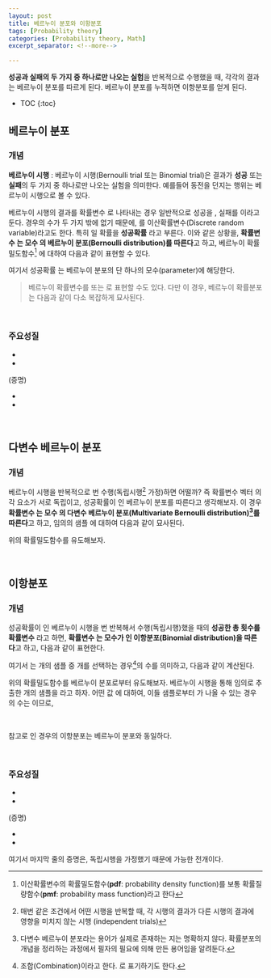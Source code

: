 ```yaml
---
layout: post
title: 베르누이 분포와 이항분포
tags: [Probability theory]
categories: [Probability theory, Math]
excerpt_separator: <!--more-->

---
```


**성공과 실패의 두 가지 중 하나로만 나오는 실험**을 반복적으로 수행했을 때, 각각의 결과는 베르누이 분포를 따르게 된다. 베르누이 분포를 누적하면 이항분포를 얻게 된다. 
<!--more-->

* TOC
{:toc}


## 베르누이 분포
### 개념

**베르누이 시행**
: 베르누이 시행(Bernoulli trial 또는 Binomial trial)은 결과가 **성공** 또는 **실패**의 두 가지 중 하나로만 나오는 실험을 의미한다. 예를들어 동전을 던지는 행위는 베르누이 시행으로 볼 수 있다. 

베르누이 시행의 결과를 확률변수 <span><script type="math/tex">X</script></span>로 나타내는 경우 일반적으로 성공을 <span><script type="math/tex">X=1</script></span>, 실패를 <span><script type="math/tex">X=0</script></span> 이라고 둔다. 경우의 수가 두 가지 밖에 없기 때문에, <span><script type="math/tex">X</script></span>를 이산확률변수(Discrete random variable)라고도 한다. 특히 <span><script type="math/tex">X=1</script></span>일 확률을 **성공확률** <span><script type="math/tex">\theta</script></span>라고 부른다. 이와 같은 상황을, **확률변수 <span><script type="math/tex">X</script></span>는 모수 <span><script type="math/tex">\theta</script></span>의 베르누이 분포(Bernoulli distribution)를 따른다**고 하고, 베르누이 확률밀도함수[^pdf] <span><script type="math/tex">\mathbf{Bern}(\theta)</script></span>에 대하여 다음과 같이 표현할 수 있다. 

[^pdf]: 이산확률변수의 확률밀도함수(**pdf**: probability density function)를 보통 확률질량함수(**pmf**: probability mass function)라고 한다

<div class="math"><script type="math/tex; mode=display">
X \sim \mathbf{Bern} (\theta)
</script></div>

<div class="math"><script type="math/tex; mode=display">
\mathbf{Bern} (x; \theta) 
= \theta^x (1-\theta)^ {1-x} 
= \begin{cases}
\theta & \text{if} ~ x = 1\\
1 - \theta & \text{if} ~ x = 0
\end{cases}
</script></div>

여기서 성공확률 <span><script type="math/tex">\theta</script></span>는 베르누이 분포의 단 하나의 모수(parameter)에 해당한다. 

> 베르누이 확률변수를 <span><script type="math/tex">X = 1</script></span> 또는 <span><script type="math/tex">X=-1</script></span> 로 표현할 수도 있다. 다만 이 경우, 베르누이 확률분포는 다음과 같이 다소 복잡하게 묘사된다. 
><div class="math"><script type="math/tex; mode=display">
\mathbf{Bern} (x; \theta) = \theta^{(1+x)/2} (1-\theta)^{(1-x)/2}
></script></div>

<br/>

### 주요성질
* <span><script type="math/tex">\mathbf{E}[X] = \theta</script></span>
* <span><script type="math/tex">\mathbf{Var} [X] = \theta (1-\theta)</script></span>

  
(증명)
* <span><script type="math/tex">\mathbf{E}[X] = 1 \cdot \theta + 0 \cdot (1-\theta) = \theta</script></span>
* <span><script type="math/tex">\mathbf{Var}[X] = \mathbf{E} \left[ (X-\mathbf{E}[X])^2 \right]</script></span> <span><script type="math/tex">= (1-\theta)^2 \cdot \theta + (0-\theta)^2 \cdot (1-\theta)</script></span> <span><script type="math/tex">= \theta (1-\theta)</script></span>


<br/>

## 다변수 베르누이 분포

### 개념
베르누이 시행을 반복적으로 <span><script type="math/tex">n</script></span>번 수행(독립시행[^iid] 가정)하면 어떨까? 즉 확률변수 벡터 <span><script type="math/tex">\mathbf{X} = (X_1, \cdots, X_n) \in \mathbb{R}^n</script></span>의 각 요소가 서로 독립이고, 성공확률이  <span><script type="math/tex">{\Theta} = (\theta_1, \cdots, \theta_n)</script></span>인 베르누이 분포를 따른다고 생각해보자. 이 경우 **확률변수 <span><script type="math/tex">\mathbf{X}</script></span>는 모수 <span><script type="math/tex">\Theta</script></span>의 다변수 베르누이 분포(Multivariate Bernoulli distribution)[^mbd]를 따른다**고 하고, 임의의 샘플 <span><script type="math/tex">\mathbf{x} = (x_1, \cdots, x_n)</script></span>에 대하여 다음과 같이 묘사된다. 

[^iid]: 매번 같은 조건에서 어떤 시행을 반복할 때, 각 시행의 결과가 다른 시행의 결과에 영향을 미치지 않는 시행 (independent trials)

[^mbd]: 다변수 베르누이 분포라는 용어가 실제로 존재하는 지는 명확하지 않다. 확률분포의 개념을 정리하는 과정에서 필자의 필요에 의해 만든 용어임을 알려둔다.

<div class="math"><script type="math/tex; mode=display">
\mathbf{X} = (X_1, \cdots, X_n) \sim \left( \mathbf{Bern}(\theta_1), \cdots, \mathbf{Bern}(\theta_n) \right) \overset{\text{let}}{=} \mathbf{Bern}_n ({\Theta}) \in \mathbb{R}^n
</script></div>

<div class="math"><script type="math/tex; mode=display">
\mathbf{Bern}_n (\mathbf{x}; {\Theta}) = \prod^n_{i=1} \theta_i^{x_i} (1 - \theta_i)^{1 - x_i}
</script></div>


위의 확률밀도함수를 유도해보자. 

<div class="math"><script type="math/tex; mode=display">
\begin{aligned}
\mathbf{Bern}_n (\mathbf{x};{\Theta})
&= p(\mathbf{X} = \mathbf{x} \mid {\Theta}) \\
&= p(X_1 = x_1 \mid \theta_1) \cdots p(X_n = x_n \mid \theta_n) \\
&= \mathbf{Bern}(x_1; \theta_1) \cdots \mathbf{Bern}(x_n; \theta_n) \\
&= \theta_1^{x_1} (1 - \theta_1)^{1-x_1} \cdots \theta_n^{x_n} (1 - \theta_n)^{1-x_n} \\
&= \prod^n_{i=1} \theta_i^{x_i} (1 - \theta_i)^{1 - x_i}
\end{aligned}
</script></div>


<br/>

## 이항분포

### 개념

성공확률이 <span><script type="math/tex">\theta</script></span>인 베르누이 시행을 <span><script type="math/tex">n</script></span>번 반복해서 수행(독립시행)했을 때의 **성공한 총 횟수를 확률변수** <span><script type="math/tex">Y</script></span>라고 하면, **확률변수 <span><script type="math/tex">Y</script></span>는 모수가 <span><script type="math/tex">(n, \theta)</script></span>인 이항분포(Binomial distribution)을 따른다**고 하고, 다음과 같이 표현한다. 

<div class="math"><script type="math/tex; mode=display">
Y = \sum_{i=1}^n X_i \sim \mathbf{Bin} (n, \theta)
</script></div>

<div class="math"><script type="math/tex; mode=display">
\mathbf{Bin} (y; n,\theta) = \dbinom{n}{y} ~\theta^y (1-\theta)^{n-y}
</script></div>

여기서 <span><script type="math/tex">\binom{n}{y}</script></span>는 <span><script type="math/tex">n</script></span>개의 샘플 중 <span><script type="math/tex">y</script></span>개를 선택하는 경우[^comb]의 수를 의미하고, 다음과 같이 계산된다. 
<div class="math"><script type="math/tex; mode=display">\binom{n}{y} = \frac{n!}{y! (n-y)!}</script></div>

위의 확률밀도함수를 베르누이 분포로부터 유도해보자. 베르누이 시행을 통해 임의로 추출한 <span><script type="math/tex">n</script></span>개의 샘플을  <span><script type="math/tex">(x_1 \cdots x_n)</script></span>라고 하자. 어떤 값 <span><script type="math/tex">y</script></span>에 대하여, 이들 샘플로부터 <span><script type="math/tex">\sum_i x_i = y</script></span> 가 나올 수 있는 경우의 수는 <span><script type="math/tex">\binom{n}{y}</script></span> 이므로,

[^comb]: 조합(Combination)이라고 한다. <span><script type="math/tex">{_n}\mathbf{C}_y</script></span> 로 표기하기도 한다.

<div class="math"><script type="math/tex; mode=display">
\begin{aligned}
\mathbf{Bin}(y; n, \theta) 
&= p~(Y = y \mid n, \theta) \\
&= p \left( \sum_{i=1}^n X_i = y \mid n, \theta \right) \\
&= \binom{n}{y} ~p \left( x_1 \cdots x_n \mid n, \theta \right) \\
&= \binom{n}{y} \prod^n_{i=1} p(X_i=x_i \mid \theta) \\
&= \binom{n}{y} \prod^n_{i=1} \mathbf{Bern} (x_i; \theta) \\
&= \binom{n}{y} \prod^n_{i=1} \theta^{x_i} (1-\theta)^{1-x_i} \\
&= \binom{n}{y} ~\theta^{y} (1-\theta)^{n-y} 
\end{aligned}
</script></div>

<br/>

참고로 <span><script type="math/tex">n=1</script></span>인 경우의 이항분포는 베르누이 분포와 동일하다. 

<div class="math"><script type="math/tex; mode=display">
\mathbf{Bin}(1, \theta) = \mathbf{Bern}(\theta)
</script></div>

<br/>

### 주요성질

* <span><script type="math/tex">\mathbf{E}[Y] = n \theta</script></span>
* <span><script type="math/tex">\mathbf{Var}[Y] = n \theta(1-\theta)</script></span>


(증명)
* <span><script type="math/tex">\mathbf{E} [Y] = \mathbf{E} \left[ \sum_i X_i \right]</script></span> <span><script type="math/tex">= \sum_i \mathbf{E} [X_i] = n \theta</script></span>
* <span><script type="math/tex">\mathbf{Var} [Y] = \mathbf{Var} \left[ \sum_i X_i \right]</script></span> <span><script type="math/tex">= \sum_i \mathbf{Var} [X_i] = n \theta(1-\theta)</script></span>

여기서 마지막 줄의 증명은, 독립시행을 가정했기 때문에 가능한 전개이다. 

